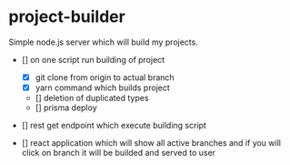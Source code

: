 # project-builder

Simple node.js server which will build my projects.

- [] on one script run building of project
  - [X] git clone from origin to actual branch
  - [X] yarn command which builds project
  - [] deletion of duplicated types
  - [] prisma deploy

- [] rest get endpoint which execute building script
- [] react application which will show all active branches and if you will click on branch it will be builded and served to user
  
  